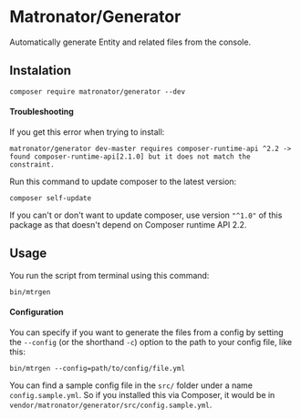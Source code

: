 # Matronator/Generator

Automatically generate Entity and related files from the console.

## Instalation

```
composer require matronator/generator --dev
```

#### Troubleshooting

If you get this error when trying to install:

```
matronator/generator dev-master requires composer-runtime-api ^2.2 -> found composer-runtime-api[2.1.0] but it does not match the constraint.
```

Run this command to update composer to the latest version:

```
composer self-update
```

If you can't or don't want to update composer, use version `"^1.0"` of this package as that doesn't depend on Composer runtime API 2.2.

## Usage

You run the script from terminal using this command:

```
bin/mtrgen
```

#### Configuration

You can specify if you want to generate the files from a config by setting the `--config` (or the shorthand `-c`) option to the path to your config file, like this:

```
bin/mtrgen --config=path/to/config/file.yml
```

You can find a sample config file in the `src/` folder under a name `config.sample.yml`. So if you installed this via Composer, it would be in `vendor/matronator/generator/src/config.sample.yml`.
